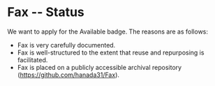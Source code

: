 # Fax -- Status

We want to apply for the Available badge. The reasons are as follows:
* Fax is very carefully documented.
* Fax is well-structured to the extent that reuse and repurposing is facilitated. 
* Fax is placed on a publicly accessible archival repository (https://github.com/hanada31/Fax). 